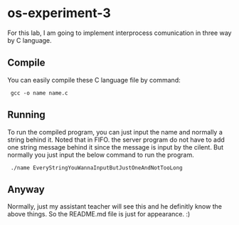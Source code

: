 # os-experiment-3
For this lab, I am going to implement interprocess comunication in three way by C language. 
## Compile
You can easily compile these C language file by command:
<pre><code> gcc -o name name.c </code></pre>
## Running
To run the compiled program, you can just input the name and normally a string behind it. Noted that in FIFO. the server program do not have to add one string message behind it since the message is input by the cilent. But normally you just input the below command to run the program.
<pre><code> ./name EveryStringYouWannaInputButJustOneAndNotTooLong </code></pre>
## Anyway
Normally, just my assistant teacher will see this and he definitly know the above things. So the README.md file is just for appearance. :)
